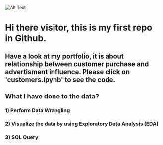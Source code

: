 ![Alt Text](https://media.giphy.com/media/XD9o33QG9BoMis7iM4/giphy.gif?cid=ecf05e47847xcq86mbxvonn91ocs7pwl68vug92k6k730vru&rid=giphy.gif&ct=g)

# Hi there visitor, this is my first repo in Github.
## Have a look at my portfolio, it is about relationship between customer purchase and advertisment influence. Please click on 'customers.ipynb' to see the code.
## What I have done to the data?
### 1) Perform Data Wrangling
### 2) Visualize the data by using Exploratory Data Analysis (EDA)
### 3) SQL Query
